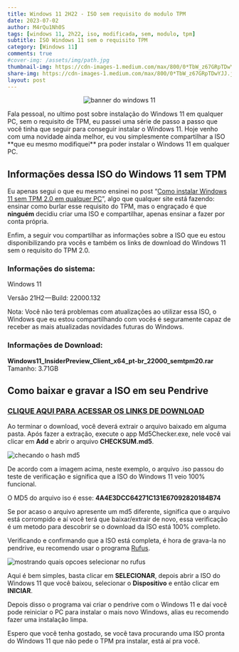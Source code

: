 ```yaml
---
title: Windows 11 2H22 - ISO sem requisito do modulo TPM
date: 2023-07-02
author: M4rQu1Nh0S
tags: [windows 11, 2h22, iso, modificada, sem, modulo, tpm]
subtitle: ISO Windows 11 sem o requisito TPM
category: [Windows 11]
comments: true
#cover-img: /assets/img/path.jpg
thumbnail-img: https://cdn-images-1.medium.com/max/800/0*TbW_z67GRpTDwYJJ.jpg
share-img: https://cdn-images-1.medium.com/max/800/0*TbW_z67GRpTDwYJJ.jpg
layout: post
---
```


<p align='center'><img alt='banner do windows 11' src="https://cdn-images-1.medium.com/max/800/0*TbW_z67GRpTDwYJJ.jpg"/></p>
Fala pessoal, no ultimo post sobre instalação do Windows 11 em qualquer PC, sem o requisito de TPM, eu passei uma série de passo a passo que você tinha que seguir para conseguir instalar o Windows 11. Hoje venho com uma novidade ainda melhor, eu vou simplesmente compartilhar a ISO **que eu mesmo modifiquei** pra poder instalar o Windows 11 em qualquer PC.

## Informações dessa ISO do Windows 11 sem TPM

Eu apenas segui o que eu mesmo ensinei no post “[Como instalar Windows 11 sem TPM 2.0 em qualquer PC](https://marcosfs93.github.io/2023-07-02-como-instalar-windows-11-sem-modulo-tpm/)”, algo que qualquer site está fazendo: ensinar como burlar esse requisito do TPM, mas o engraçado é que **ninguém** decidiu criar uma ISO e compartilhar, apenas ensinar a fazer por conta própria.

Enfim, a seguir vou compartilhar as informações sobre a ISO que eu estou disponibilizando pra vocês e também os links de download do Windows 11 sem o requisito do TPM 2.0.

### Informações do sistema:

Windows 11

Versão 21H2 — Build: 22000.132

Nota: Você não terá problemas com atualizações ao utilizar essa ISO, o Windows que eu estou compartilhando com vocês é seguramente capaz de receber as mais atualizadas novidades futuras do Windows.

### Informações de Download:

**Windows11_InsiderPreview_Client_x64_pt-br_22000_semtpm20.rar**
Tamanho: 3.71GB

## Como baixar e gravar a ISO em seu Pendrive

### [CLIQUE AQUI PARA ACESSAR OS LINKS DE DOWNLOAD](https://downloads-mrcs.blogspot.com/p/link-de-download-da-iso-do-windows-11.html)

Ao terminar o download, você deverá extrair o arquivo baixado em alguma pasta. Após fazer a extração, execute o app Md5Checker.exe, nele você vai clicar em **Add** e abrir o arquivo **CHECKSUM.md5**.

![checando o hash md5](https://cdn-images-1.medium.com/max/800/0*Blqyk2yHWlEnPVIu.png)

De acordo com a imagem acima, neste exemplo, o arquivo .iso passou do teste de verificação e significa que a ISO do Windows 11 veio 100% funcional.

O MD5 do arquivo iso é esse: **4A4E3DCC64271C131E67092820184B74**

Se por acaso o arquivo apresente um md5 diferente, significa que o arquivo está corrompido e aí você terá que baixar/extrair de novo, essa verificação é um metodo para descobrir se o download da ISO está 100% completo.

Verificando e confirmando que a ISO está completa, é hora de grava-la no pendrive, eu recomendo usar o programa [Rufus](https://rufus.ie/pt_BR/).

![mostrando quais opcoes selecionar no rufus](https://cdn-images-1.medium.com/max/800/1*d-PqughTatmyINcB2xRU4A.png)

Aqui é bem simples, basta clicar em **SELECIONAR**, depois abrir a ISO do Windows 11 que você baixou, selecionar o **Dispositivo** e então clicar em **INICIAR**.

Depois disso o programa vai criar o pendrive com o Windows 11 e daí você pode reiniciar o PC para instalar o mais novo Windows, alias eu recomendo fazer uma instalação limpa.

Espero que você tenha gostado, se você tava procurando uma ISO pronta do Windows 11 que não pede o TPM pra instalar, está aí pra você.
